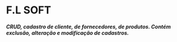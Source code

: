 # F.L SOFT

##### CRUD, cadastro de cliente, de fornecedores, de produtos. Contém exclusão, alteração e modificação de cadastros.
